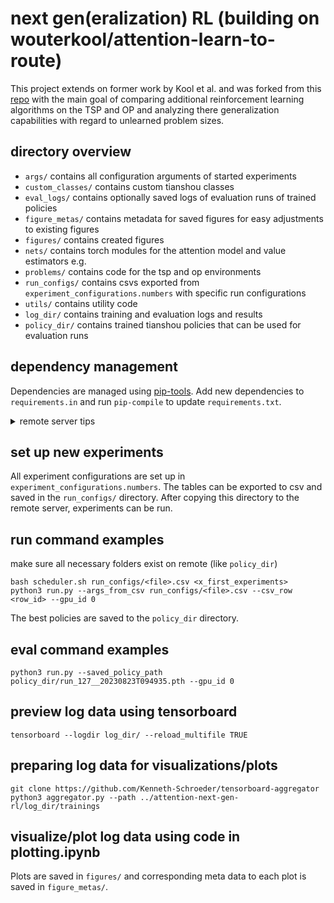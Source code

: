 # next gen(eralization) RL (building on wouterkool/attention-learn-to-route)
This project extends on former work by Kool et al. and was forked from this [repo](https://github.com/wouterkool/attention-learn-to-route) with the main goal of comparing additional reinforcement learning algorithms on the TSP and OP and analyzing there generalization capabilities with regard to unlearned problem sizes.

## directory overview
- `args/` contains all configuration arguments of started experiments
- `custom_classes/` contains custom tianshou classes
- `eval_logs/` contains optionally saved logs of evaluation runs of trained policies
- `figure_metas/` contains metadata for saved figures for easy adjustments to existing figures
- `figures/` contains created figures
- `nets/` contains torch modules for the attention model and value estimators e.g.
- `problems/` contains code for the tsp and op environments
- `run_configs/` contains csvs exported from `experiment_configurations.numbers` with specific run configurations
- `utils/` contains utility code
- `log_dir/` contains training and evaluation logs and results
- `policy_dir/` contains trained tianshou policies that can be used for evaluation runs

## dependency management
Dependencies are managed using [pip-tools](https://github.com/jazzband/pip-tools).
Add new dependencies to `requirements.in` and run `pip-compile` to update `requirements.txt`.

<details>
  <summary> remote server tips </summary>
  
  ## tmux command examples for remote server
  ```
  tmux new -s Kenneth
  tmux attach

  Ctrl+B [ # scroll mode, q to quit
  Ctrl+B D # detach
  Ctrl+B W # window overview
  Ctrl+B C # create window
  Ctrl+D   # delete window
  ```

  ## copy data between remote server and local repo quickly using rsync
  ```
  rsync -avP . <USER>@<SERVER>:<FULL_PATH>/attention-next-gen-rl --delete --exclude-from rsync_excludes.txt
  rsync -avP <USER>@<SERVER>:<FULL_PATH>/attention-next-gen-rl/log_dir 
  ```
  
</details>

## set up new experiments
All experiment configurations are set up in `experiment_configurations.numbers`.
The tables can be exported to csv and saved in the `run_configs/` directory.
After copying this directory to the remote server, experiments can be run.

## run command examples
make sure all necessary folders exist on remote (like `policy_dir`)
```
bash scheduler.sh run_configs/<file>.csv <x_first_experiments>
python3 run.py --args_from_csv run_configs/<file>.csv --csv_row <row_id> --gpu_id 0
```
The best policies are saved to the `policy_dir` directory.

## eval command examples
```
python3 run.py --saved_policy_path policy_dir/run_127__20230823T094935.pth --gpu_id 0
```

## preview log data using tensorboard
```
tensorboard --logdir log_dir/ --reload_multifile TRUE
```

## preparing log data for visualizations/plots
```
git clone https://github.com/Kenneth-Schroeder/tensorboard-aggregator
python3 aggregator.py --path ../attention-next-gen-rl/log_dir/trainings
```

## visualize/plot log data using code in plotting.ipynb
Plots are saved in `figures/` and corresponding meta data to each plot is saved in `figure_metas/`.
